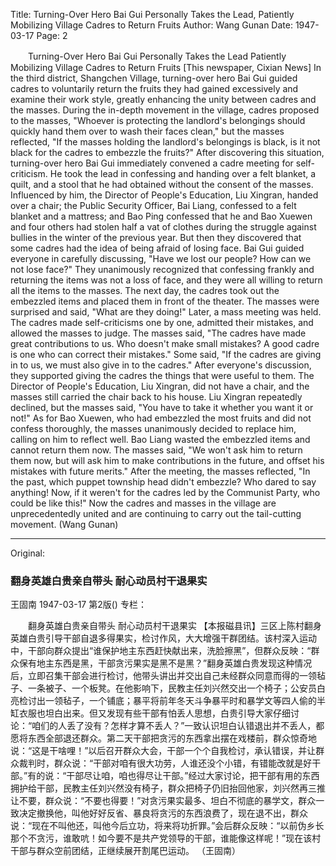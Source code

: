 Title: Turning-Over Hero Bai Gui Personally Takes the Lead, Patiently Mobilizing Village Cadres to Return Fruits
Author: Wang Gunan
Date: 1947-03-17
Page: 2

　　Turning-Over Hero Bai Gui Personally Takes the Lead
    Patiently Mobilizing Village Cadres to Return Fruits
    [This newspaper, Cixian News] In the third district, Shangchen Village, turning-over hero Bai Gui guided cadres to voluntarily return the fruits they had gained excessively and examine their work style, greatly enhancing the unity between cadres and the masses. During the in-depth movement in the village, cadres proposed to the masses, "Whoever is protecting the landlord's belongings should quickly hand them over to wash their faces clean," but the masses reflected, "If the masses holding the landlord's belongings is black, is it not black for the cadres to embezzle the fruits?" After discovering this situation, turning-over hero Bai Gui immediately convened a cadre meeting for self-criticism. He took the lead in confessing and handing over a felt blanket, a quilt, and a stool that he had obtained without the consent of the masses. Influenced by him, the Director of People's Education, Liu Xingran, handed over a chair; the Public Security Officer, Bai Liang, confessed to a felt blanket and a mattress; and Bao Ping confessed that he and Bao Xuewen and four others had stolen half a vat of clothes during the struggle against bullies in the winter of the previous year. But then they discovered that some cadres had the idea of being afraid of losing face. Bai Gui guided everyone in carefully discussing, "Have we lost our people? How can we not lose face?" They unanimously recognized that confessing frankly and returning the items was not a loss of face, and they were all willing to return all the items to the masses. The next day, the cadres took out the embezzled items and placed them in front of the theater. The masses were surprised and said, "What are they doing!" Later, a mass meeting was held. The cadres made self-criticisms one by one, admitted their mistakes, and allowed the masses to judge. The masses said, "The cadres have made great contributions to us. Who doesn't make small mistakes? A good cadre is one who can correct their mistakes." Some said, "If the cadres are giving in to us, we must also give in to the cadres." After everyone's discussion, they supported giving the cadres the things that were useful to them. The Director of People's Education, Liu Xingran, did not have a chair, and the masses still carried the chair back to his house. Liu Xingran repeatedly declined, but the masses said, "You have to take it whether you want it or not!" As for Bao Xuewen, who had embezzled the most fruits and did not confess thoroughly, the masses unanimously decided to replace him, calling on him to reflect well. Bao Liang wasted the embezzled items and cannot return them now. The masses said, "We won't ask him to return them now, but will ask him to make contributions in the future, and offset his mistakes with future merits." After the meeting, the masses reflected, "In the past, which puppet township head didn't embezzle? Who dared to say anything! Now, if it weren't for the cadres led by the Communist Party, who could be like this!" Now the cadres and masses in the village are unprecedentedly united and are continuing to carry out the tail-cutting movement.
     (Wang Gunan)



<hr /> 

Original: 


### 翻身英雄白贵亲自带头  耐心动员村干退果实
王固南
1947-03-17
第2版()
专栏：

　　翻身英雄白贵亲自带头
    耐心动员村干退果实
    【本报磁县讯】三区上陈村翻身英雄白贵引导干部自退多得果实，检讨作风，大大增强干群团结。该村深入运动中，干部向群众提出“谁保护地主东西赶快献出来，洗脸擦黑”，但群众反映：“群众保有地主东西是黑，干部贪污果实是黑不是黑？”翻身英雄白贵发现这种情况后，立即召集干部会进行检讨，他带头讲出并交出自己未经群众同意而得的一领毡子、一条被子、一个板凳。在他影响下，民教主任刘兴然交出一个椅子；公安员白亮检讨出一领毡子，一个铺底；暴平将前年冬天斗争暴平时和暴学文等四人偷的半缸衣服也坦白出来。但又发现有些干部有怕丢人思想，白贵引导大家仔细讨论：“咱们的人丢了没有？怎样才算不丢人？”一致认识坦白认错退出并不丢人，都愿将东西全部退还群众。第二天干部把贪污的东西拿出摆在戏楼前，群众惊奇地说：“这是干啥哩！”以后召开群众大会，干部一个个自我检讨，承认错误，并让群众裁判时，群众说：“干部对咱有很大功劳，人谁还没个小错，有错能改就是好干部。”有的说：“干部尽让咱，咱也得尽让干部。”经过大家讨论，把干部有用的东西拥护给干部，民教主任刘兴然没有椅子，群众把椅子仍旧抬回他家，刘兴然再三推让不要，群众说：“不要也得要！”对贪污果实最多、坦白不彻底的暴学文，群众一致决定撤换他，叫他好好反省、暴良将贪污的东西浪费了，现在退不出，群众说：“现在不叫他还，叫他今后立功，将来将功折罪。”会后群众反映：“以前伪乡长那个不贪污，谁敢吭！如今要不是共产党领导的干部，谁能像这样呢！”现在该村干部与群众空前团结，正继续展开割尾巴运动。
     （王固南）

